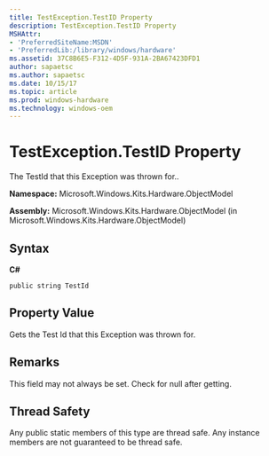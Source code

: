 ```yaml
---
title: TestException.TestID Property
description: TestException.TestID Property
MSHAttr:
- 'PreferredSiteName:MSDN'
- 'PreferredLib:/library/windows/hardware'
ms.assetid: 37C8B6E5-F312-4D5F-931A-2BA67423DFD1
author: sapaetsc
ms.author: sapaetsc
ms.date: 10/15/17
ms.topic: article
ms.prod: windows-hardware
ms.technology: windows-oem
---
```


# TestException.TestID Property


The TestId that this Exception was thrown for..

**Namespace:** Microsoft.Windows.Kits.Hardware.ObjectModel

**Assembly:** Microsoft.Windows.Kits.Hardware.ObjectModel (in Microsoft.Windows.Kits.Hardware.ObjectModel)

## <span id="Syntax"></span><span id="syntax"></span><span id="SYNTAX"></span>Syntax


**C#**

`public string TestId`

## <span id="Property_Value"></span><span id="property_value"></span><span id="PROPERTY_VALUE"></span>Property Value


Gets the Test Id that this Exception was thrown for.

## <span id="Remarks"></span><span id="remarks"></span><span id="REMARKS"></span>Remarks


This field may not always be set. Check for null after getting.

## <span id="Thread_Safety"></span><span id="thread_safety"></span><span id="THREAD_SAFETY"></span>Thread Safety


Any public static members of this type are thread safe. Any instance members are not guaranteed to be thread safe.

 

 






